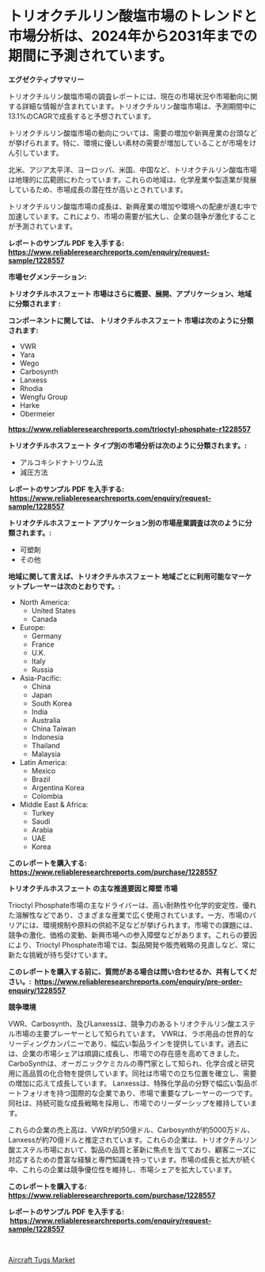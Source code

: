 <p><h1>トリオクチルリン酸塩市場のトレンドと市場分析は、2024年から2031年までの期間に予測されています。</h1></p><p><strong>エグゼクティブサマリー</strong></p>
<p><p>トリオクチルリン酸塩市場の調査レポートには、現在の市場状況や市場動向に関する詳細な情報が含まれています。トリオクチルリン酸塩市場は、予測期間中に13.1%のCAGRで成長すると予想されています。</p><p>トリオクチルリン酸塩市場の動向については、需要の増加や新興産業の台頭などが挙げられます。特に、環境に優しい素材の需要が増加していることが市場をけん引しています。</p><p>北米、アジア太平洋、ヨーロッパ、米国、中国など、トリオクチルリン酸塩市場は地理的に広範囲にわたっています。これらの地域は、化学産業や製造業が発展しているため、市場成長の潜在性が高いとされています。</p><p>トリオクチルリン酸塩市場の成長は、新興産業の増加や環境への配慮が進む中で加速しています。これにより、市場の需要が拡大し、企業の競争が激化することが予測されています。</p></p>
<p><strong>レポートのサンプル PDF を入手する: <a href="https://www.reliableresearchreports.com/enquiry/request-sample/1228557">https://www.reliableresearchreports.com/enquiry/request-sample/1228557</a></strong></p>
<p><strong>市場セグメンテーション:</strong></p>
<p><strong> トリオクチルホスフェート 市場はさらに概要、展開、アプリケーション、地域に分類されます :</strong></p>
<p><strong>コンポーネントに関しては、 トリオクチルホスフェート 市場は次のように分類されます: &nbsp;</strong></p>
<p><ul><li>VWR</li><li>Yara</li><li>Wego</li><li>Carbosynth</li><li>Lanxess</li><li>Rhodia</li><li>Wengfu Group</li><li>Harke</li><li>Obermeier</li></ul></p>
<p><strong><a href="https://www.reliableresearchreports.com/trioctyl-phosphate-r1228557">https://www.reliableresearchreports.com/trioctyl-phosphate-r1228557</a></strong></p>
<p><strong> トリオクチルホスフェート タイプ別の市場分析は次のように分類されます。:</strong></p>
<p><ul><li>アルコキシドナトリウム法</li><li>減圧方法</li></ul></p>
<p><strong>レポートのサンプル PDF を入手する: &nbsp;<a href="https://www.reliableresearchreports.com/enquiry/request-sample/1228557">https://www.reliableresearchreports.com/enquiry/request-sample/1228557</a></strong></p>
<p><strong> トリオクチルホスフェート アプリケーション別の市場産業調査は次のように分類されます。:</strong></p>
<p><ul><li>可塑剤</li><li>その他</li></ul></p>
<p><strong>地域に関して言えば、トリオクチルホスフェート 地域ごとに利用可能なマーケットプレーヤーは次のとおりです。:</strong></p>
<p><ul>
    <li>
        North America:
        <ul>
            <li>United States</li>
            <li>Canada</li>
        </ul>
    </li>
    <li>
        Europe:
        <ul>
            <li>Germany</li>
            <li>France</li>
            <li>U.K.</li>
            <li>Italy</li>
            <li>Russia</li>
        </ul>
    </li>
    <li>
        Asia-Pacific:
        <ul>
            <li>China</li>
            <li>Japan</li>
            <li>South Korea</li>
            <li>India</li>
            <li>Australia</li>
            <li>China Taiwan</li>
            <li>Indonesia</li>
            <li>Thailand</li>
            <li>Malaysia</li>
        </ul>
    </li>
    <li>
        Latin America:
        <ul>
            <li>Mexico</li>
            <li>Brazil</li>
            <li>Argentina Korea</li>
            <li>Colombia</li>
        </ul>
    </li>
    <li>
        Middle East & Africa:
        <ul>
            <li>Turkey</li>
            <li>Saudi</li>
            <li>Arabia</li>
            <li>UAE</li>
            <li>Korea</li>
        </ul>
    </li>
    </ul></p>
<p><strong>このレポートを購入する: &nbsp;<a href="https://www.reliableresearchreports.com/purchase/1228557">https://www.reliableresearchreports.com/purchase/1228557</a></strong></p>
<p><strong>トリオクチルホスフェート の主な推進要因と障壁 市場</strong></p>
<p><p>Trioctyl Phosphate市場の主なドライバーは、高い耐熱性や化学的安定性、優れた溶解性などであり、さまざまな産業で広く使用されています。一方、市場のバリアには、環境規制や原料の供給不足などが挙げられます。市場での課題には、競争の激化、価格の変動、新興市場への参入障壁などがあります。これらの要因により、Trioctyl Phosphate市場では、製品開発や販売戦略の見直しなど、常に新たな挑戦が待ち受けています。</p></p>
<p><strong>このレポートを購入する前に、質問がある場合は問い合わせるか、共有してください。:&nbsp; <a href="https://www.reliableresearchreports.com/enquiry/pre-order-enquiry/1228557">https://www.reliableresearchreports.com/enquiry/pre-order-enquiry/1228557</a></strong></p>
<p><strong>競争環境</strong></p>
<p><p>VWR、Carbosynth、及びLanxessは、競争力のあるトリオクチルリン酸エステル市場の主要プレーヤーとして知られています。 VWRは、ラボ用品の世界的なリーディングカンパニーであり、幅広い製品ラインを提供しています。過去には、企業の市場シェアは順調に成長し、市場での存在感を高めてきました。 CarboSynthは、オーガニックケミカルの専門家として知られ、化学合成と研究用に高品質の化合物を提供しています。同社は市場での立ち位置を確立し、需要の増加に応えて成長しています。 Lanxessは、特殊化学品の分野で幅広い製品ポートフォリオを持つ国際的な企業であり、市場で重要なプレーヤーの一つです。同社は、持続可能な成長戦略を採用し、市場でのリーダーシップを維持しています。</p><p>これらの企業の売上高は、VWRが約50億ドル、Carbosynthが約5000万ドル、Lanxessが約70億ドルと推定されています。これらの企業は、トリオクチルリン酸エステル市場において、製品の品質と革新に焦点を当てており、顧客ニーズに対応するための豊富な経験と専門知識を持っています。市場の成長と拡大が続く中、これらの企業は競争優位性を維持し、市場シェアを拡大しています。</p></p>
<p><strong>このレポートを購入する: &nbsp; <a href="https://www.reliableresearchreports.com/purchase/1228557">https://www.reliableresearchreports.com/purchase/1228557</a></strong></p>
<p><strong>レポートのサンプル PDF を入手する: &nbsp;<a href="https://www.reliableresearchreports.com/enquiry/request-sample/1228557">https://www.reliableresearchreports.com/enquiry/request-sample/1228557</a></strong><strong></strong></p>
<p>&nbsp;</p>
<p><p><a href="https://woozy-pyroraptor-a1f.notion.site/Aircraft-Tugs-Market-Analysis-and-Sze-Forecasted-for-period-from-2024-to-2031-2472b95ea98c460fa58489d60b638f1e">Aircraft Tugs Market</a></p></p>